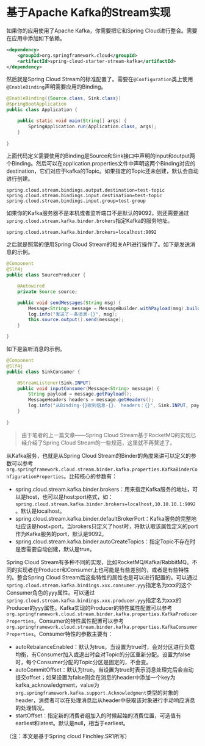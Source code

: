 # 基于Apache Kafka的Stream实现

如果你的应用使用了Apache Kafka，你需要把它和Spring Cloud进行整合。需要在应用中添加如下依赖。

```xml
<dependency>
    <groupId>org.springframework.cloud</groupId>
    <artifactId>spring-cloud-starter-stream-kafka</artifactId>
</dependency>
```

然后就是Spring Cloud Stream的标准配置了。需要在`@Configuration`类上使用`@EnableBinding`声明需要应用的Binding。

```java
@EnableBinding({Source.class, Sink.class})
@SpringBootApplication
public class Application {

    public static void main(String[] args) {
        SpringApplication.run(Application.class, args);
    }
    
}
```

上面代码定义需要使用的Binding是Source和Sink接口中声明的input和output两个Binding。然后可以在application.properties文件中声明这两个Binding对应的destination，它们对应于kafka的Topic。如果指定的Topic还未创建，默认会自动进行创建。

```properties
spring.cloud.stream.bindings.output.destination=test-topic
spring.cloud.stream.bindings.input.destination=test-topic
spring.cloud.stream.bindings.input.group=test-group
```

如果你的Kafka服务器不是本机或者监听端口不是默认的9092，则还需要通过`spring.cloud.stream.kafka.binder.brokers`指定Kafka的服务地址。

```properties
spring.cloud.stream.kafka.binder.brokers=localhost:9092
```

之后就是照常的使用Spring Cloud Stream的相关API进行操作了。如下是发送消息的示例。

```java
@Component
@Slf4j
public class SourceProducer {

    @Autowired
    private Source source;

    public void sendMessages(String msg) {
        Message<String> message = MessageBuilder.withPayload(msg).build();
        log.info("发送了一条消息-{}", msg);
        this.source.output().send(message);
    }

}
```

如下是监听消息的示例。

```java
@Component
@Slf4j
public class SinkConsumer {

    @StreamListener(Sink.INPUT)
    public void inputConsumer(Message<String> message) {
        String payload = message.getPayload();
        MessageHeaders headers = message.getHeaders();
        log.info("从Binding-{}收到信息-{}， headers：{}", Sink.INPUT, payload, headers);
    }
    
}

```

> 由于笔者的上一篇文章——Spring Cloud Stream基于RocketMQ的实现已经介绍了Spring Cloud Stream的一些规范，这里就不再赘述了。

从Kafka服务，也就是从Spring Cloud Stream的Binder的角度来讲可以定义的参数可以参考`org.springframework.cloud.stream.binder.kafka.properties.KafkaBinderConfigurationProperties`。比较核心的参数有：

* spring.cloud.stream.kafka.binder.brokers：用来指定Kafka服务的地址，可以是host，也可以是host:port格式，如：`spring.cloud.stream.kafka.binder.brokers=localhost,10.10.10.1:9092`。默认是localhost。
* spring.cloud.stream.kafka.binder.defaultBrokerPort：Kafka服务的完整地址应该是host+port，当brokers只定义了host时，将默认取该属性定义的port作为Kafka服务的port，默认是9092。
* spring.cloud.stream.kafka.binder.autoCreateTopics：指定Topic不存在时是否需要自动创建，默认是true。

Spring Cloud Stream有多种不同的实现，比如RocketMQ/Kafka/RabbitMQ。不同的实现者在Producer和Consumer上也可能是有些差别的，或者是有些特性的。整合Spring Cloud Stream后这些特性的属性也是可以进行配置的。可以通过`spring.cloud.stream.kafka.bindings.xxx.consumer.yyy`指定名为xxx的这个Consumer角色的yyy属性。可以通过`spring.cloud.stream.kafka.bindings.xxx.producer.yyy`指定名为xxx的Producer的yyy属性。Kafka实现的Producer的特性属性配置可以参考`org.springframework.cloud.stream.binder.kafka.properties.KafkaProducerProperties`，Consumer的特性属性配置可以参考`org.springframework.cloud.stream.binder.kafka.properties.KafkaConsumerProperties`。Consumer特性的参数主要有：

* autoRebalanceEnabled：默认为true。当设置为true时，会对分区进行负载均衡，有Consumer加入或退出时会对Topic的分区重新分配。设置为false时，每个Consumer分配的Topic分区是固定的，不会变。
* autoCommitOffset：默认为true。当设置为true时表示消息处理完后会自动提交offset；如果设置为false则会在消息的header中添加一个key为kafka_acknowledgment，value为`org.springframework.kafka.support.Acknowledgment`类型的对象的header，消费者可以在处理消息后从header中获取该对象进行手动响应消息的处理情况。
* startOffset：指定新的消费者组加入的时候起始的消费位置，可选值有earliest和latest。默认是null，相当于earliest。

（注：本文是基于Spring cloud Finchley.SR1所写）